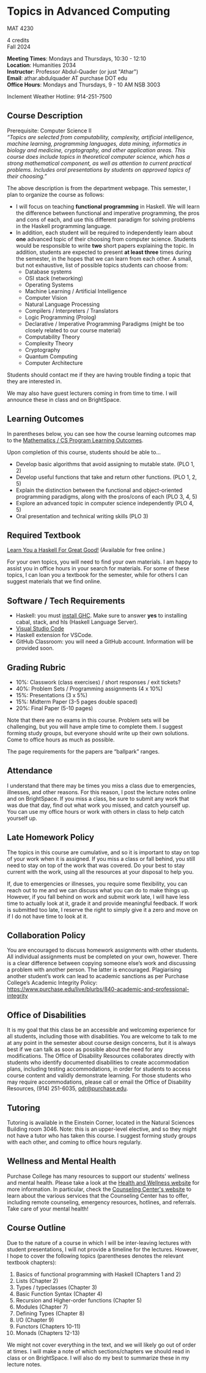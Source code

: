 # Topics in Advanced Computing

MAT 4230  

4 credits  
Fall 2024

**Meeting Times**: Mondays and Thursdays, 10:30 - 12:10  
**Location**: Humanities 2034  
**Instructor**: Professor Abdul-Quader (or just "Athar")  
**Email**: athar.abdulquader AT purchase DOT edu  
**Office Hours**: Mondays and Thursdays, 9 - 10 AM NSB 3003  

Inclement Weather Hotline: 914-251-7500

## Course Description

Prerequisite: Computer Science II  
*“Topics are selected from computability, complexity, artificial intelligence, machine learning, programming languages, data mining, informatics in biology and medicine, cryptography, and other application areas. This course does include topics in theoretical computer science, which has a strong mathematical component, as well as attention to current practical problems. Includes oral presentations by students on approved topics of their choosing.”*

The above description is from the department webpage. This semester, I plan to organize the course as follows:
* I will focus on teaching **functional programming** in Haskell. We will learn the difference between functional and imperative programming, the pros and cons of each, and use this different paradigm for solving problems in the Haskell programming language.
* In addition, each student will be required to independently learn about **one** advanced topic of their choosing from computer science. Students would be responsible to write **two** short papers explaining the topic. In addition, students are expected to present **at least three** times during the semester, in the hopes that we can learn from each other. A small, but not exhaustive, list of possible topics students can choose from:
  * Database systems
  * OSI stack (networking)
  * Operating Systems
  * Machine Learning / Artificial Intelligence
  * Computer Vision
  * Natural Language Processing
  * Compilers / Interpreters / Translators
  * Logic Programming (Prolog)
  * Declarative / Imperative Programming Paradigms (might be too closely related to our course material)
  * Computability Theory
  * Complexity Theory
  * Cryptography
  * Quantum Computing
  * Computer Architecture

Students should contact me if they are having trouble finding a topic that they are interested in.

We may also have guest lecturers coming in from time to time. I will announce these in class and on BrightSpace.

## Learning Outcomes

In parentheses below, you can see how the course learning outcomes map to the [Mathematics / CS Program Learning Outcomes](https://www.purchase.edu/academics/mathematics-computer-science/about-the-program/program-learning-outcomes/).

Upon completion of this course, students should be able to...

* Develop basic algorithms that avoid assigning to mutable state. (PLO 1, 2) 
* Develop useful functions that take and return other functions. (PLO 1, 2, 5)
* Explain the distinction between the functional and object-oriented programming paradigms, along with the pros/cons of each (PLO 3, 4, 5)
* Explore an advanced topic in computer science independently (PLO 4, 5)
* Oral presentation and technical writing skills (PLO 3)

## Required Textbook

[Learn You a Haskell For Great Good!](https://learnyouahaskell.com/) (Available for free online.)

For your own topics, you will need to find your own materials. I am happy to assist you in office hours in your search for materials. For some of these topics, I can loan you a textbook for the semester, while for others I can suggest materials that we find online.

## Software / Tech Requirements

* Haskell: you must [install GHC](https://www.haskell.org/ghcup/). Make sure to answer **yes** to installing cabal, stack, and hls (Haskell Language Server).
* [Visual Studio Code](https://code.visualstudio.com/download)
* Haskell extension for VSCode.
* GitHub Classroom: you will need a GitHub account. Information will be provided soon.

## Grading Rubric

* 10%: Classwork (class exercises) / short responses / exit tickets?
* 40%: Problem Sets / Programming assignments (4 x 10%)
* 15%: Presentations (3 x 5%)
* 15%: Midterm Paper (3-5 pages double spaced)
* 20%: Final Paper (5-10 pages)

Note that there are no exams in this course. Problem sets will be challenging, but you will have ample time to complete them. I suggest forming study groups, but everyone should write up their own solutions. Come to office hours as much as possible.

The page requirements for the papers are “ballpark” ranges.

## Attendance

I understand that there may be times you miss a class due to emergencies, illnesses, and other reasons. For this reason, I post the lecture notes online and on BrightSpace. If you miss a class, be sure to submit any work that was due that day, find out what work you missed, and catch yourself up. You can use my office hours or work with others in class to help catch yourself up.

## Late Homework Policy

The topics in this course are cumulative, and so it is important to stay on top of your work when it is assigned. If you miss a class or fall behind, you still need to stay on top of the work that was covered. Do your best to stay current with the work, using all the resources at your disposal to help you.

If, due to emergencies or illnesses, you require some flexibility, you can reach out to me and we can discuss what you can do to make things up. However, if you fall behind on work and submit work late, I will have less time to actually look at it, grade it and provide meaningful feedback. If work is submitted too late, I reserve the right to simply give it a zero and move on if I do not have time to look at it.

## Collaboration Policy

You are encouraged to discuss homework assignments with other students. All individual assignments must be completed on your own, however. There is a clear difference between copying someone else’s work and discussing a problem with another person. The latter is encouraged. Plagiarising another student’s work can lead to academic sanctions as per Purchase College’s Academic Integrity Policy: https://www.purchase.edu/live/blurbs/840-academic-and-professional-integrity

## Office of Disabilities

It is my goal that this class be an accessible and welcoming experience for all students, including those with disabilities. You are welcome to talk to me at any point in the semester about course design concerns, but it is always best if we can talk as soon as possible about the need for any modifications. The Office of Disability Resources collaborates directly with students who identify documented disabilities to create accommodation plans, including testing accommodations, in order for students to access course content and validly demonstrate learning. For those students who may require accommodations, please call or email the Office of Disability Resources, (914) 251-6035, [odr@purchase.edu](mailto:odr@purchase.edu).

## Tutoring

Tutoring is available in the Einstein Corner, located in the Natural Sciences Building room 3046. Note: this is an upper-level elective, and so they might not have a tutor who has taken this course. I suggest forming study groups with each other, and coming to office hours regularly.

## Wellness and Mental Health

Purchase College has many resources to support our students' wellness and mental health. Please take a look at the [Health and Wellness website](https://www.purchase.edu/campus-life/health-and-wellness/) for more information. In particular, check the [Counseling Center's website](https://www.purchase.edu/counseling-center/) to learn about the various services that the Counseling Center has to offer, including remote counseling, emergency resources, hotlines, and referrals. Take care of your mental health!

## Course Outline

Due to the nature of a course in which I will be inter-leaving lectures with student presentations, I will not provide a timeline for the lectures. However, I hope to cover the following topics (parentheses denotes the relevant textbook chapters):

1. Basics of functional programming with Haskell (Chapters 1 and 2)
2. Lists (Chapter 2)
3. Types / typeclasses (Chapter 3)
4. Basic Function Syntax (Chapter 4)
5. Recursion and Higher-order functions (Chapter 5)
6. Modules (Chapter 7)
7. Defining Types (Chapter 8)
8. I/O (Chapter 9)
9. Functors (Chapters 10-11)
10. Monads (Chapters 12-13)

We might not cover everything in the text, and we will likely go out of order at times. I will make a note of which sections/chapters we should read in class or on BrightSpace. I will also do my best to summarize these in my lecture notes.
